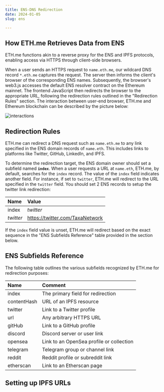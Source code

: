 ```yaml
---
title: ENS-DNS Redirection
date: 2024-01-05
slug: ens

---
```

## How ETH.me Retrieves Data from ENS

ETH.me functions akin to a reverse proxy for the ENS and IPFS protocols, enabling access via HTTPS through client-side browsers.

When a user sends an HTTPS request to `name.eth.me`, our wildcard DNS record `*.eth.me` captures the request. The server then informs the client's browser of the corresponding ENS names. Subsequently, the browser's web3.js accesses the default ENS resolver contract on the Ethereum mainnet. The frontend JavaScript then redirects the browser to the appropriate URL, following the redirection rules outlined in the "Redirection Rules" section. The interaction between user-end browser, ETH.me and Ethereum blockchain can be described by the picture below:

![interactions](ens-1.png)

## Redirection Rules

ETH.me can redirect a DNS request such as `name.eth.me` to any link specified in the ENS domain records of `name.eth`. This includes links to platforms like Twitter, GitHub, LinkedIn, and IPFS.

To determine the redirection target, the ENS domain owner should set a subfield named **`index`**. When a user requests a URL at `name.eth`, ETH.me, by default, searches for the `index` record. The value of the `index` field indicates another field. For instance, if set to `twitter`, ETH.me will redirect to the URL specified in the `twitter` field. You should set 2 ENS records to setup the twitter link redirection:

| Name         | Value               |
|:----------------|:-------------------------|
| index        | *twitter* |
| *twitter*    | https://twitter.com/TaxaNetwork |

If the `index` field value is unset, ETH.me will redirect based on the exact sequence in the "ENS Subfields Reference" table provided in the section below.

## ENS Subfields Reference

The following table outlines the various subfields recognized by ETH.me for redirection purposes:

| Name         | Comment               |
|:----------------|:-------------------------|
| index        | The primary field for redirection |
| contentHash  | URL of an IPFS resource |
| twitter      | Link to a Twitter profile |
| url          | Any arbitrary HTTPS URL |
| gitHub       | Link to a GitHub profile |
| discord      | Discord server or user link |
| opensea      | Link to an OpenSea profile or collection |
| telegram     | Telegram group or channel link |
| reddit       | Reddit profile or subreddit link |
| etherscan    | Link to an Etherscan page |

## Setting up IPFS URLs
